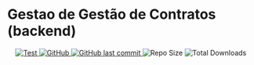 # Gestao de Gestão de Contratos (backend)

<div align="center">
    <p>
        <a href="https://github.com/rogerio-pereira-dev/Gestao-Contratos-backend/actions/workflows/tests.yml">
            <img src="https://github.com/rogerio-pereira-dev/Gestao-Contratos-backend/actions/workflows/tests.yml/badge.svg?branch=main" alt="Test" style="max-width:100%;" />
        </a>
        <a href="https://github.com/rogerio-pereira-dev/Gestao-Contratos-backend/blob/main/LICENSE">
            <img alt="GitHub" src="https://img.shields.io/github/license/rogerio-pereira-dev/Gestao-Contratos-backend" alt="License" style="max-width:100%;" />
        </a>
        <a href="https://github.com/rogerio-pereira-dev/Gestao-Contratos-backend/commits/main">
            <img src="https://img.shields.io/github/last-commit/rogerio-pereira-dev/Gestao-Contratos-backend" alt="GitHub last commit" style="max-width:100%;" />
        </a>
        <img src="https://img.shields.io/github/repo-size/rogerio-pereira-dev/Gestao-Contratos-backend" alt="Repo Size" />
        <img src="https://img.shields.io/github/downloads/rogerio-pereira-dev/Gestao-Contratos-backend/total" alt="Total Downloads" style="max-width:100%;" />
    </p>
</div>
